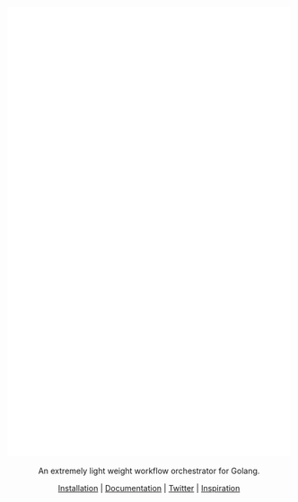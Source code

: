 <div align="center">
  <a href="https://harshadmanglani.github.io/polaris">
    <img src="docs/docs/assets/polaris-header-dark.svg" width="800px" height="800px" />
  </a>

  <p>
     An extremely light weight workflow orchestrator for Golang.
  </p>

  <p>
    <a href="https://harshadmanglani.github.io/polaris/getting-started/">Installation</a> | <a href="https://harshadmanglani.github.io/polaris/usage/">Documentation</a> | <a href="https://twitter.com/PolarisGithub">Twitter</a> | <a href="https://github.com/flipkart-incubator/databuilderframework">Inspiration</a>
  </p>
</div>